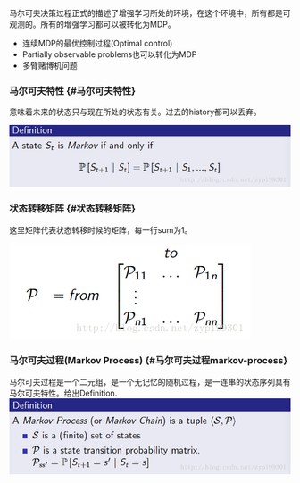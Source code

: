 马尔可夫决策过程正式的描述了增强学习所处的环境，在这个环境中，所有都是可观测的。所有的增强学习都可以被转化为MDP。

* 连续MDP的最优控制过程\(Optimal control\)
* Partially observable problems也可以转化为MDP
* 多臂赌博机问题

### 马尔可夫特性 {#马尔可夫特性}

意味着未来的状态只与现在所处的状态有关。过去的history都可以丢弃。

![](/assets/markv-mdp1.png)

### 状态转移矩阵 {#状态转移矩阵}

这里矩阵代表状态转移时候的矩阵，每一行sum为1。

![](/assets/markv-transfer-matrix.png)

### 马尔可夫过程\(Markov Process\) {#马尔可夫过程markov-process}

马尔可夫过程是一个二元组，是一个无记忆的随机过程，是一连串的状态序列具有马尔可夫特性。给出Definition.  
![](/assets/markv-mdp2.png)



